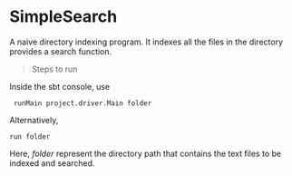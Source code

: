 # SimpleSearch

A naive directory indexing program. It indexes all the files in the directory provides a search function.


> Steps to run

Inside the sbt console, use

```
 runMain project.driver.Main folder
 ```
 
 Alternatively,
 
```
run folder
```

Here, *folder* represent the directory path that contains the text files to be indexed and searched.
